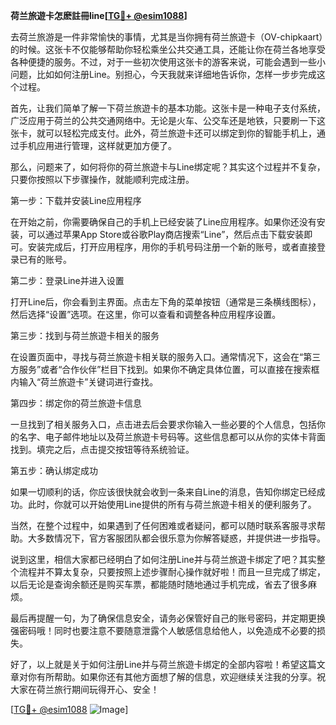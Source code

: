 **荷兰旅遊卡怎麽註冊line[[TG💪+ @esim1088](https://t.me/s/esim1088)]**

去荷兰旅游是一件非常愉快的事情，尤其是当你拥有荷兰旅遊卡（OV-chipkaart）的时候。这张卡不仅能够帮助你轻松乘坐公共交通工具，还能让你在荷兰各地享受各种便捷的服务。不过，对于一些初次使用这张卡的游客来说，可能会遇到一些小问题，比如如何注册Line。别担心，今天我就来详细地告诉你，怎样一步步完成这个过程。

首先，让我们简单了解一下荷兰旅遊卡的基本功能。这张卡是一种电子支付系统，广泛应用于荷兰的公共交通网络中。无论是火车、公交车还是地铁，只要刷一下这张卡，就可以轻松完成支付。此外，荷兰旅遊卡还可以绑定到你的智能手机上，通过手机应用进行管理，这样就更加方便了。

那么，问题来了，如何将你的荷兰旅遊卡与Line绑定呢？其实这个过程并不复杂，只要你按照以下步骤操作，就能顺利完成注册。

第一步：下载并安装Line应用程序

在开始之前，你需要确保自己的手机上已经安装了Line应用程序。如果你还没有安装，可以通过苹果App Store或谷歌Play商店搜索“Line”，然后点击下载安装即可。安装完成后，打开应用程序，用你的手机号码注册一个新的账号，或者直接登录已有的账号。

第二步：登录Line并进入设置

打开Line后，你会看到主界面。点击左下角的菜单按钮（通常是三条横线图标），然后选择“设置”选项。在这里，你可以查看和调整各种应用程序设置。

第三步：找到与荷兰旅遊卡相关的服务

在设置页面中，寻找与荷兰旅遊卡相关联的服务入口。通常情况下，这会在“第三方服务”或者“合作伙伴”栏目下找到。如果你不确定具体位置，可以直接在搜索框内输入“荷兰旅遊卡”关键词进行查找。

第四步：绑定你的荷兰旅遊卡信息

一旦找到了相关服务入口，点击进去后会要求你输入一些必要的个人信息，包括你的名字、电子邮件地址以及荷兰旅遊卡号码等。这些信息都可以从你的实体卡背面找到。填完之后，点击提交按钮等待系统验证。

第五步：确认绑定成功

如果一切顺利的话，你应该很快就会收到一条来自Line的消息，告知你绑定已经成功。此时，你就可以开始使用Line提供的所有与荷兰旅遊卡相关的便利服务了。

当然，在整个过程中，如果遇到了任何困难或者疑问，都可以随时联系客服寻求帮助。大多数情况下，官方客服团队都会很乐意为你解答疑惑，并提供进一步指导。

说到这里，相信大家都已经明白了如何注册Line并与荷兰旅遊卡绑定了吧？其实整个流程并不算太复杂，只要按照上述步骤耐心操作就好啦！而且一旦完成了绑定，以后无论是查询余额还是购买车票，都能随时随地通过手机完成，省去了很多麻烦。

最后再提醒一句，为了确保信息安全，请务必保管好自己的账号密码，并定期更换强密码哦！同时也要注意不要随意泄露个人敏感信息给他人，以免造成不必要的损失。

好了，以上就是关于如何注册Line并与荷兰旅遊卡绑定的全部内容啦！希望这篇文章对你有所帮助。如果你还有其他方面想了解的信息，欢迎继续关注我的分享。祝大家在荷兰旅行期间玩得开心、安全！

[[TG💪+ @esim1088](https://t.me/s/esim1088) ![Image](https://i.postimg.cc/4NQfJmqS/Snipaste-2025-05-13-00-14-12.png)]